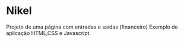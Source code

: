 # Nikel
Projeto de uma página com entradas e saídas (financeiro)
Exemplo de aplicação HTML,CSS e Javascript.

